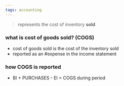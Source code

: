 ```yaml
---
tags: accounting
---
```


> represents the cost of inventory **sold**
### what is cost of goods sold? (COGS)
- cost of goods sold is the cost of the inventory sold
- reported as an #expense in the income statement

### how COGS is reported 
- BI + PURCHASES - EI  = COGS during period